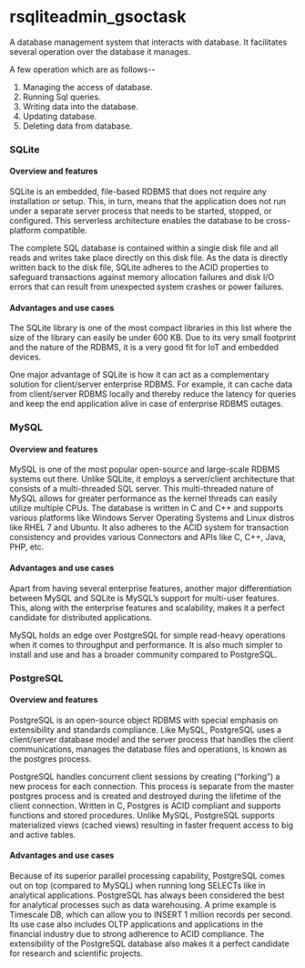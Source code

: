 # 

# rsqliteadmin_gsoctask
A database management system that interacts with database. It facilitates several  operation over the database it manages.

A few operation which are as follows--

  1. Managing the access of database.
  2. Running Sql queries.
  3. Writing data into the database.
  4. Updating database.
  5. Deleting data from database.
  
### SQLite     

#### Overview and features
SQLite is an embedded, file-based RDBMS that does not require any installation or setup. This, in turn, means that the application does not run under a separate server process that needs to be started, stopped, or configured. This serverless architecture enables the database to be cross-platform compatible.

The complete SQL database is contained within a single disk file and all reads and writes take place directly on this disk file. As the data is directly written back to the disk file, SQLite adheres to the ACID properties to safeguard transactions against memory allocation failures and disk I/O errors that can result from unexpected system crashes or power failures.

#### Advantages and use cases
 The SQLite library is one of the most compact libraries in this list where the size of the library can easily be under 600 KB. Due to its very small footprint and the nature of the RDBMS, it is a very good fit for IoT and embedded devices.
 
 One major advantage of SQLite is how it can act as a complementary solution for client/server enterprise RDBMS. For example, it can cache data from client/server RDBMS locally and thereby reduce the latency for queries and keep the end application alive in case of enterprise RDBMS outages.
 
 ### MySQL
 
 #### Overview and features
 
 MySQL is one of the most popular open-source and large-scale RDBMS systems out there. Unlike SQLite, it employs a server/client architecture that consists of a multi-threaded SQL server. This multi-threaded nature of MySQL allows for greater performance as the kernel threads can easily utilize multiple CPUs. The database is written in C and C++ and supports various platforms like Windows Server Operating Systems and Linux distros like RHEL 7 and Ubuntu. It also adheres to the ACID system for transaction consistency and provides various Connectors and APIs like C, C++, Java, PHP, etc.
 
 #### Advantages and use cases
 
 Apart from having several enterprise features, another major differentiation between MySQL and SQLite is MySQL’s support for multi-user features. This, along with the enterprise features and scalability, makes it a perfect candidate for distributed applications.
 
 MySQL holds an edge over PostgreSQL for simple read-heavy operations when it comes to throughput and performance. It is also much simpler to install and use and has a broader community compared to PostgreSQL.
 ### PostgreSQL
 
 #### Overview and features
 
 PostgreSQL is an open-source object RDBMS with special emphasis on extensibility and standards compliance. Like MySQL, PostgreSQL uses a client/server database model and the server process that handles the client communications, manages the database files and operations, is known as the postgres process.
 
 PostgreSQL handles concurrent client sessions by creating (“forking”) a new process for each connection. This process is separate from the master postgres process and is created and destroyed during the lifetime of the client connection. Written in C, Postgres is ACID compliant and supports functions and stored procedures. Unlike MySQL, PostgreSQL supports materialized views (cached views) resulting in faster frequent access to big and active tables.
 
 #### Advantages and use cases
 
 Because of its superior parallel processing capability, PostgreSQL comes out on top (compared to MySQL) when running long SELECTs like in analytical applications. PostgreSQL has always been considered the best for analytical processes such as data warehousing. A prime example is Timescale DB, which can allow you to INSERT 1 million records per second. Its use case also includes OLTP applications and applications in the financial industry due to strong adherence to ACID compliance. The extensibility of the PostgreSQL database also makes it a perfect candidate for research and scientific projects.
 
 
